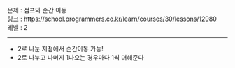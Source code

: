문제 : 점프와 순간 이동
<br>
링크 : https://school.programmers.co.kr/learn/courses/30/lessons/12980
<br>
레벨 : 2

---

- 2로 나눈 지점에서 순간이동 가능!
- 2로 나누고 나머지 1나오는 경우마다 1씩 더해준다